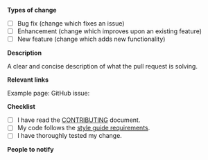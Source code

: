 **Types of change**

- [ ] Bug fix (change which fixes an issue)
- [ ] Enhancement (change which improves upon an existing feature)
- [ ] New feature (change which adds new functionality)

**Description**

A clear and concise description of what the pull request is solving.

**Relevant links**

Example page:
GitHub issue:

**Checklist**

- [ ] I have read the [CONTRIBUTING](https://github.com/HubSpot/cms-theme-boilerplate/blob/master/CONTRIBUTING.md) document.
- [ ] My code follows the [style guide requirements](https://github.com/HubSpot/cms-theme-boilerplate/blob/master/STYLEGUIDE.md).
- [ ] I have thoroughly tested my change.

**People to notify**
<!-- If your change requires an update to our documentation on https://designers.hubspot.com/docs (for example, if a file in the repository is renamed or moved) please tag: @jmclaren and @ajlaporte -->
